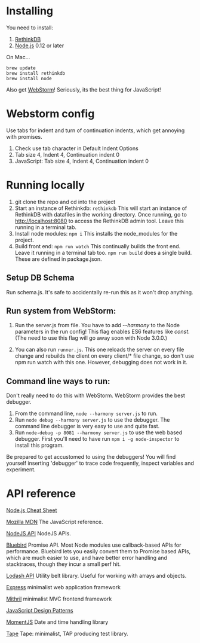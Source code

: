 

# Installing

You need to install:

1. [RethinkDB](http://rethinkdb.com/)
2. [Node.js](https://nodejs.org/) 0.12 or later

On Mac...
    
    brew update   
    brew install rethinkdb    
    brew install node

Also get [WebStorm](https://www.jetbrains.com/webstorm/)! Seriously, its the best thing for JavaScript!

# Webstorm config

Use tabs for indent and turn of continuation indents, which get annoying with promises.

1. Check use tab character in Default Indent Options
2. Tab size 4, Indent 4, Continuation indent 0
3. JavaScript: Tab size 4, Indent 4, Continuation indent 0

# Running locally

1. git clone the repo and cd into the project
1. Start an instance of Rethinkdb:  `rethinkdb` This will start an instance of RethinkDB with datafiles in the working directory. Once running, go to [http://localhost:8080](http://localhost:8080)
 to access the RethinkDB admin tool. Leave this running in a terminal tab.
1. Install node modules: `npm i`  This installs the node_modules for the project.
1. Build front end: `npm run watch` This continually builds the front end. Leave it running in a terminal tab too.
`npm run build` does a single build. These are defined in package.json.

## Setup DB Schema

Run schema.js. It's safe to accidentally re-run this as it won't drop anything.

## Run system from WebStorm:
1. Run the server.js from file. You have to add *--harmony* to the Node parameters in the run config! This flag enables ES6 features like *const*. (The need to use this flag will go away soon with Node 3.0.0.)

1. You can also run `runner.js`. This one reloads the server on every file change and rebuilds the client on every client/* file change, so don't use npm run watch with this one. However, debugging does not work in it.

## Command line ways to run:

Don't really need to do this with WebStorm. WebStorm provides the best debugger.

1. From the command line, `node --harmony server.js` to run.
1. Run `node debug --harmony server.js` to use the debugger. The command line debugger is very easy to use
and quite fast. 
1.  Run `node-debug -p 8081 --harmony server.js` to use the web based debugger. First you'll need to have run `npm i -g node-inspector` to install this program.

Be prepared to get accustomed to using the debuggers! You will find yourself inserting 'debugger' to trace code frequently, inspect variables and experiment.

# API reference

[Node.js Cheat Sheet](https://gist.github.com/LeCoupa/985b82968d8285987dc3)

[Mozilla MDN](https://developer.mozilla.org/en-US/docs/Web/JavaScript) The JavaScript reference.

[NodeJS API](https://nodejs.org/api) NodeJS APIs.

[Bluebird](https://github.com/petkaantonov/bluebird/blob/master/API.md) Promise API. Most Node modules use callback-based APIs for performance.
Bluebird lets you easily convert them to Promise based APIs, which are much easier to use, and have better error handling and stacktraces, though they incur a small perf hit.
 
[Lodash API](https://lodash.com/docs) Utility belt library. Useful for working with arrays and objects.

[Express](http://expressjs.com) minimalist web application framework

[Mithril](https://lhorie.github.io/mithril) minimalist MVC frontend framework

[JavaScript Design Patterns](http://addyosmani.com/resources/essentialjsdesignpatterns/book/)

[MomentJS](http://momentjs.com/) Date and time handling library

[Tape](https://github.com/substack/tape) Tape: minimalist, TAP producing test library.
